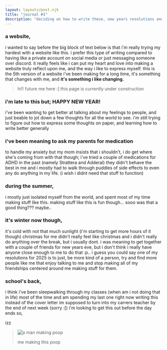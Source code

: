 ```yaml
---
layout: layouts/post.njk
title: "journal #1"
description: "deciding on how to write these, new years resolutions and other stuff"
---
```

### a website,
i wanted to say before the big block of text below is that i'm really trying my hardest with
a website like this. i prefer this type of writing compared to having like a private account
on social media or just messaging someone over discord. it really feels like i can put my heart and
love into making a website truly reflect upon me, and the way i like to express myself. this is the 5th version of a website i've been making for a long time, it's something that changes with me, and **it's something i like changing.**

> hi!! 
> future me here :] 
> this page is currently under construction

### i'm late to this but; HAPPY NEW YEAR! 
i've been wanting to get better at talking about my feelings to people, and just beable to jot 
down a few thoughts for all the world to see. i'm still trying to figure out how to express some thoughts
on paper, and learning how to write better generally 

### i've been meaning to ask my parents for medication 
to handle my anxiety but my mom insists that i shouldn't, i do get where she's coming from with that though; i've tried a couple of medications for ADHD in the past (namely Strattera and Adderal) they didn't behave the best in me and i mostly had to walk through puddles of side effects to even any do anything in my life. (i wish i didnt need that stuff to function)

### during the summer, 
i mostly just isolated myself
from the world, and spent most of my time making stuff like this.
making stuff like this is fun though... sooo was that a good thing??? maybe.. 

### it's winter now though, 
it's cold with not that much sunlight (i'm starting to get more hours of it though)
christmas for me didn't really feel like christmas and i didn't really do anything over the break, but 
i usually dont. i was meaning to get together with a couple of friends for new years eve, but i don't
think i really have anyone close enough to me to do that :p.. i guess you could say one of my resolutions
for 2025 is to just, be more kind of a person, try and find more people like me that enjoy talking to me and stop making all of my friendships centered around me making stuff for them. 

### school's back,
i think i've been sleepwalking through my classes (when am i not doing that in life) most of the time and am spending my last one right now writing this instead of the cover letter im supposed to turn into my carrers teacher by the end of next week (sorry :[) i'm looking to get this out before the day ends so, 

izz

> ![a man making poop](https://www.lindt.ca/media/wysiwyg/chocolatier-making-lindor-414x287.jpg)
>
> me making this poop

